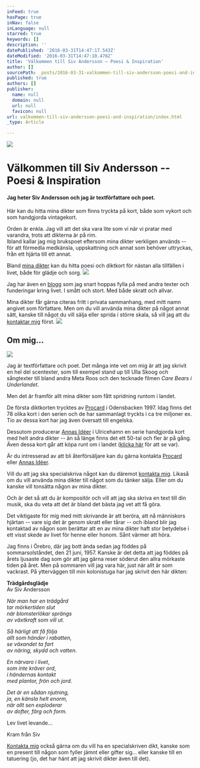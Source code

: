 ```yaml
---
inFeed: true
hasPage: true
inNav: false
inLanguage: null
starred: true
keywords: []
description: ''
datePublished: '2016-03-31T14:47:17.543Z'
dateModified: '2016-03-31T14:47:10.476Z'
title: 'Välkommen till Siv Andersson – Poesi & Inspiration'
author: []
sourcePath: _posts/2016-03-31-valkommen-till-siv-andersson-poesi-and-inspiration.md
published: true
authors: []
publisher:
  name: null
  domain: null
  url: null
  favicon: null
url: valkommen-till-siv-andersson-poesi-and-inspiration/index.html
_type: Article

---
```

![](https://the-grid-user-content.s3-us-west-2.amazonaws.com/0399b52f-f559-4681-98f7-53f0efbd514b.jpg)

# Välkommen till Siv Andersson -- Poesi & Inspiration

#### Jag heter Siv Andersson och jag är textförfattare och poet.
Här kan du hitta mina dikter som finns tryckta på kort, både som vykort och som handgjorda vintagekort.

Orden är enkla. Jag vill att det ska vara lite som vi när vi pratar med varandra, trots att dikterna är på rim.  
Ibland kallar jag mig brukspoet eftersom mina dikter verkligen används -- för att förmedla medkänsla, uppskattning och annat som behöver uttryckas, från ett hjärta till ett annat.

Bland [mina dikter][0] kan du hitta poesi och diktkort för nästan alla tillfällen i livet, både för glädje och sorg.
![](https://the-grid-user-content.s3-us-west-2.amazonaws.com/cb5d1e2e-cb5c-47cc-ba89-eb79c17368f5.jpg)

Jag har även en [blogg][1] som jag snart hoppas fylla på med andra texter och funderingar kring livet. I smått och stort. Med både skratt och allvar.

Mina dikter får gärna citeras fritt i privata sammanhang, med mitt namn angivet som författare. Men om du vill använda mina dikter på något annat sätt, kanske till något du vill sälja eller sprida i större skala, så vill jag att du [kontaktar mig][2] först.
![](https://the-grid-user-content.s3-us-west-2.amazonaws.com/7dccb50c-4233-4934-b439-22f4211b5a60.jpg)

## Om mig...
![](https://the-grid-user-content.s3-us-west-2.amazonaws.com/127d2481-072a-475e-a2da-313f3dad4580.jpg)

Jag är textförfattare och poet. Det många inte vet om mig är att jag skrivit en hel del scentexter, som till exempel stand up till Ulla Skoog och sångtexter till bland andra Meta Roos och den tecknade filmen _Care Bears i Underlandet_.

Men det är framför allt mina dikter som fått spridning runtom i landet.

De första diktkorten trycktes av [Procard][3] i Odensbacken 1997\. Idag finns det 78 olika kort i den serien och de har sammanlagt tryckts i ca tre miljoner ex. Tio av dessa kort har jag även översatt till engelska.

Dessutom producerar [Annas Idéer][4] i Ulricehamn en serie handgjorda kort med helt andra dikter -- än så länge finns det ett 50-tal och fler är på gång. Även dessa kort går att köpa runt om i landet ([klicka här][5] för att se var).

Är du intresserad av att bli återförsäljare kan du gärna kontakta [Procard][3] eller [Annas Idéer][6].

Vill du att jag ska specialskriva något kan du däremot [kontakta mig][7]. Likaså om du vill använda mina dikter till något som du tänker sälja. Eller om du kanske vill tonsätta någon av mina dikter.

Och är det så att du är kompositör och vill att jag ska skriva en text till din musik, ska du veta att det är bland det bästa jag vet att få göra.

Det viktigaste för mig med mitt skrivande är att beröra, att nå människors hjärtan -- vare sig det är genom skratt eller tårar -- och ibland blir jag kontaktad av någon som berättar att en av mina dikter haft stor betydelse i ett visst skede av livet för henne eller honom. Sånt värmer att höra.

Jag finns i Örebro, där jag bott ända sedan jag föddes på sommarsolståndet, den 21 juni, 1957\. Kanske är det detta att jag föddes på årets ljusaste dag som gör att jag gärna reser söderut den allra mörkaste tiden på året. Men på sommaren vill jag vara här, just när allt är som vackrast. På ytterväggen till min kolonistuga har jag skrivit den här dikten:

**Trädgårdsglädje**  
Av Siv Andersson

_När man har en trädgård_  
_tar mörkertiden slut_  
_när blomsterlökar sprängs_  
_av växtkraft som vill ut._

_Så härligt att få följa_  
_allt som händer i rabatten,_  
_se växandet ta fart_  
_av näring, skydd och vatten._

_En närvaro i livet_,  
_som inte kräver ord_,  
_i händernas kontakt_  
_med plantor, frön och jord._

_Det är en sådan njutning,_  
_ja, en känsla helt enorm,_  
_när allt sen exploderar_  
_av dofter, färg och form._

Lev livet levande...

Kram från Siv

[Kontakta mig][7] också gärna om du vill ha en specialskriven dikt, kanske som en present till någon som fyller jämnt eller gifter sig... eller kanske till en tatuering (jo, det har hänt att jag skrivit dikter även till det).

[0]: http://sivandersson.com/diktkort/ "Diktkort"
[1]: http://sivandersson.com/blogg/ "Blogg"
[2]: http://sivandersson.com/kontakt/ "Kontakt"
[3]: http://kortbutiken.nu/index.php?p=browse&main=A6%20DIKTKORT "Tryckta diktkort"
[4]: http://www.annasideer.se/Diktkort.htm "Handgjorda diktkort"
[5]: http://www.annasideer.se/aterforsaljare.htm "Annas Idéer, återförsäljare"
[6]: http://annasideer.se/Diktkort.htm "Annas Idéer"
[7]: http://sivandersson.com/kontakt/ "Kontakta mig"